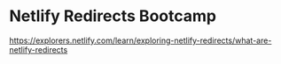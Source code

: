 # Netlify Redirects Bootcamp
https://explorers.netlify.com/learn/exploring-netlify-redirects/what-are-netlify-redirects
